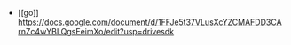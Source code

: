 - [[go]] https://docs.google.com/document/d/1FFJe5t37VLusXcYZCMAFDD3CArnZc4wYBLQgsEeimXo/edit?usp=drivesdk